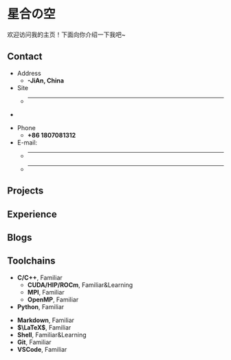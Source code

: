 # 星合の空

欢迎访问我的主页！下面向你介绍一下我吧\~

<!-- .slide -->

## Contact

- Address
  - **-JiAn, China**
- Site
  - ****
- 

<!-- .slide vertical=true -->

- Phone
  - **+86 1807081312**
- E-mail:
  - ****
  - ****

<!-- .slide -->

## Projects

<!-- .slide vertical=true -->



<!-- .slide vertical=true -->



<!-- .slide vertical=true -->


<!-- .slide -->

## Experience

<!-- .slide -->

## Blogs

<!-- .slide -->

## Toolchains

<!-- .slide vertical=true -->

- **C/C++**, Familiar
  - **CUDA/HIP/ROCm**, Familiar&Learning
  - **MPI**, Familiar
  - **OpenMP**, Familiar
- **Python**, Familiar

<!-- .slide vertical=true -->

- **Markdown**, Familiar
- **$\LaTeX$**, Familiar
- **Shell**, Familiar&Learning
- **Git**, Familiar
- **VSCode**, Familiar
